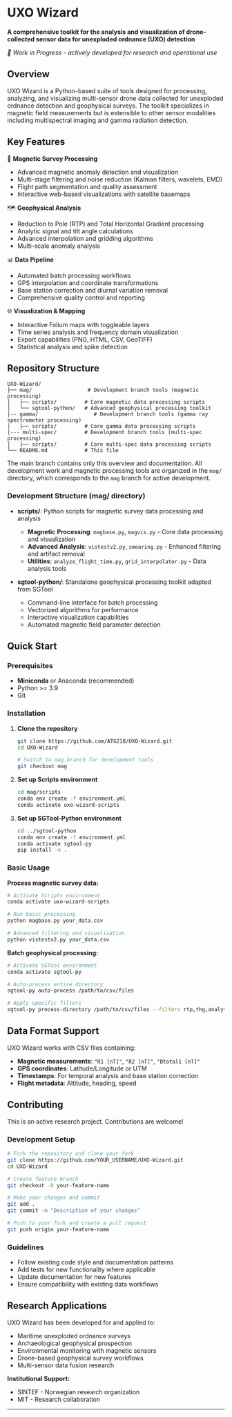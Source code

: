 # UXO Wizard

**A comprehensive toolkit for the analysis and visualization of drone-collected sensor data for unexploded ordnance (UXO) detection**

*🚧 Work in Progress - actively developed for research and operational use*

## Overview

UXO Wizard is a Python-based suite of tools designed for processing, analyzing, and visualizing multi-sensor drone data collected for unexploded ordnance detection and geophysical surveys. The toolkit specializes in magnetic field measurements but is extensible to other sensor modalities including multispectral imaging and gamma radiation detection.

## Key Features

🧭 **Magnetic Survey Processing**
- Advanced magnetic anomaly detection and visualization
- Multi-stage filtering and noise reduction (Kalman filters, wavelets, EMD)
- Flight path segmentation and quality assessment
- Interactive web-based visualizations with satellite basemaps

🗺️ **Geophysical Analysis** 
- Reduction to Pole (RTP) and Total Horizontal Gradient processing
- Analytic signal and tilt angle calculations
- Advanced interpolation and gridding algorithms
- Multi-scale anomaly analysis

📊 **Data Pipeline**
- Automated batch processing workflows
- GPS interpolation and coordinate transformations
- Base station correction and diurnal variation removal
- Comprehensive quality control and reporting

🌐 **Visualization & Mapping**
- Interactive Folium maps with toggleable layers
- Time series analysis and frequency domain visualization
- Export capabilities (PNG, HTML, CSV, GeoTIFF)
- Statistical analysis and spike detection

## Repository Structure

```
UXO-Wizard/
├── mag/                  # Development branch tools (magnetic processing)
│   ├── scripts/         # Core magnetic data processing scripts
│   └── sgtool-python/   # Advanced geophysical processing toolkit
|-- gamma/                  # Development branch tools (gamma ray spectrometer processing)
│   ├── scripts/         # Core gamma data processing scripts
|--- multi-spec/         # Development branch tools (multi-spec processing)
│   ├── scripts/         # Core multi-spec data processing scripts
└── README.md            # This file

```

The main branch contains only this overview and documentation. All development work and magnetic processing tools are organized in the `mag/` directory, which corresponds to the `mag` branch for active development.

### Development Structure (mag/ directory)
- **scripts/**: Python scripts for magnetic survey data processing and analysis
  - **Magnetic Processing**: `magbase.py`, `magvis.py` - Core data processing and visualization
  - **Advanced Analysis**: `vistestv2.py`, `smearing.py` - Enhanced filtering and artifact removal
  - **Utilities**: `analyze_flight_time.py`, `grid_interpolator.py` - Data analysis tools

- **sgtool-python/**: Standalone geophysical processing toolkit adapted from SGTool
  - Command-line interface for batch processing
  - Vectorized algorithms for performance
  - Interactive visualization capabilities
  - Automated magnetic field parameter detection

## Quick Start

### Prerequisites
- **Miniconda** or Anaconda (recommended)
- Python >= 3.9
- Git

### Installation

1. **Clone the repository**
   ```bash
   git clone https://github.com/ATG218/UXO-Wizard.git
   cd UXO-Wizard
   
   # Switch to mag branch for development tools
   git checkout mag
   ```

2. **Set up Scripts environment**
   ```bash
   cd mag/scripts
   conda env create -f environment.yml
   conda activate uxo-wizard-scripts
   ```

3. **Set up SGTool-Python environment**
   ```bash
   cd ../sgtool-python
   conda env create -f environment.yml
   conda activate sgtool-py
   pip install -e .
   ```

### Basic Usage

**Process magnetic survey data:**
```bash
# Activate Scripts environment
conda activate uxo-wizard-scripts

# Run basic processing
python magbase.py your_data.csv

# Advanced filtering and visualization
python vistestv2.py your_data.csv
```

**Batch geophysical processing:**
```bash
# Activate SGTool environment
conda activate sgtool-py

# Auto-process entire directory
sgtool-py auto-process /path/to/csv/files

# Apply specific filters
sgtool-py process-directory /path/to/csv/files --filters rtp,thg,analytic_signal
```

## Data Format Support

UXO Wizard works with CSV files containing:
- **Magnetic measurements**: `"R1 [nT]"`, `"R2 [nT]"`, `"Btotal1 [nT]"`
- **GPS coordinates**: Latitude/Longitude or UTM
- **Timestamps**: For temporal analysis and base station correction
- **Flight metadata**: Altitude, heading, speed

## Contributing

This is an active research project. Contributions are welcome!

### Development Setup
```bash
# Fork the repository and clone your fork
git clone https://github.com/YOUR_USERNAME/UXO-Wizard.git
cd UXO-Wizard

# Create feature branch
git checkout -b your-feature-name

# Make your changes and commit
git add .
git commit -m "Description of your changes"

# Push to your fork and create a pull request
git push origin your-feature-name
```

### Guidelines
- Follow existing code style and documentation patterns
- Add tests for new functionality where applicable
- Update documentation for new features
- Ensure compatibility with existing data workflows

## Research Applications

UXO Wizard has been developed for and applied to:
- Maritime unexploded ordnance surveys
- Archaeological geophysical prospection  
- Environmental monitoring with magnetic sensors
- Drone-based geophysical survey workflows
- Multi-sensor data fusion research

**Institutional Support:**
- SINTEF - Norwegian research organization
- MIT - Research collaboration
---
